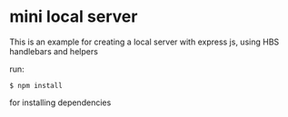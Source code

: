 # mini local server

This is an example for creating a local server with express js, using HBS handlebars and helpers

run: 

```
$ npm install
```
for installing dependencies